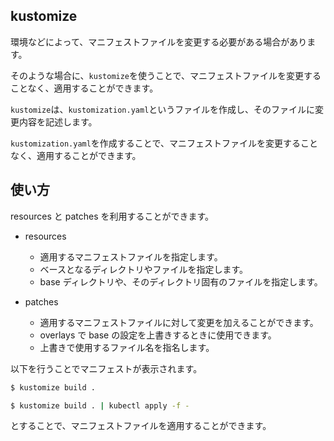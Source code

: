 ## kustomize

環境などによって、マニフェストファイルを変更する必要がある場合があります。

そのような場合に、`kustomize`を使うことで、マニフェストファイルを変更することなく、適用することができます。

`kustomize`は、`kustomization.yaml`というファイルを作成し、そのファイルに変更内容を記述します。

`kustomization.yaml`を作成することで、マニフェストファイルを変更することなく、適用することができます。

## 使い方

resources と patches を利用することができます。

- resources
  - 適用するマニフェストファイルを指定します。
  - ベースとなるディレクトリやファイルを指定します。
  - base ディレクトリや、そのディレクトリ固有のファイルを指定します。

- patches 
  - 適用するマニフェストファイルに対して変更を加えることができます。
  - overlays で base の設定を上書きするときに使用できます。
  - 上書きで使用するファイル名を指名します。

以下を行うことでマニフェストが表示されます。
```bash
$ kustomize build .
```

```bash
$ kustomize build . | kubectl apply -f -
```

とすることで、マニフェストファイルを適用することができます。

